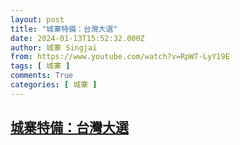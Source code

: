 ```yaml
---
layout: post
title: "城寨特備：台灣大選"
date: 2024-01-13T15:52:32.000Z
author: 城寨 Singjai
from: https://www.youtube.com/watch?v=RpWT-LyY19E
tags: [ 城寨 ]
comments: True
categories: [ 城寨 ]
---
```

<!--1705161152000-->
[城寨特備：台灣大選](https://www.youtube.com/watch?v=RpWT-LyY19E)
------

<div>

</div>
